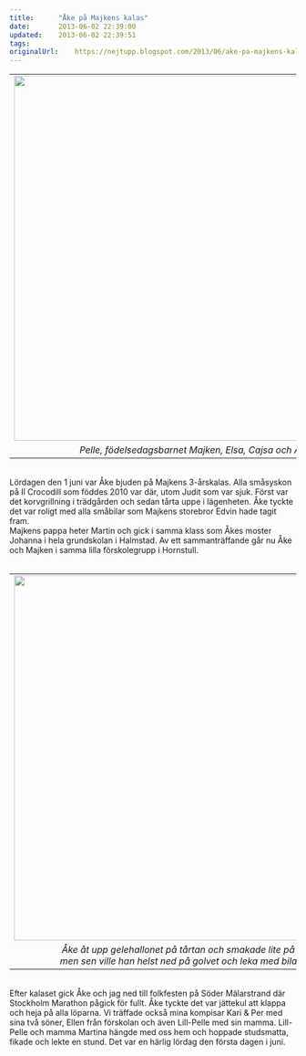 ```yaml
---
title:		"Åke på Majkens kalas"
date:		2013-06-02 22:39:00
updated:	2013-06-02 22:39:51
tags: 	
originalUrl:	https://nejtupp.blogspot.com/2013/06/ake-pa-majkens-kalas.html
---
```


<table align="center" cellpadding="0" cellspacing="0" class="tr-caption-container" style="margin-left: auto; margin-right: auto; text-align: center;"><tbody><tr><td><img src="../../../../img/IMG_1693.JPG" width="640"></td></tr><tr><td class="tr-caption"><i>Pelle, födelsedagsbarnet Majken, Elsa, Cajsa och Åke.</i></td></tr></tbody></table><br>Lördagen den 1 juni var Åke bjuden på Majkens 3-årskalas. Alla småsyskon på Il Crocodill som föddes 2010 var där, utom Judit som var sjuk. Först var det korvgrillning i trädgården och sedan tårta uppe i lägenheten. Åke tyckte det var roligt med alla småbilar som Majkens storebror Edvin hade tagit fram.<br>Majkens pappa heter Martin och gick i samma klass som Åkes moster Johanna i hela grundskolan i Halmstad. Av ett sammanträffande går nu Åke och Majken i samma lilla förskolegrupp i Hornstull.<br><br><table align="center" cellpadding="0" cellspacing="0" class="tr-caption-container" style="margin-left: auto; margin-right: auto; text-align: center;"><tbody><tr><td style="text-align: center;"><img src="../../../../img/IMG_1701.JPG" width="640"></td></tr><tr><td class="tr-caption" style="text-align: center;"><i>Åke åt upp gelehallonet på tårtan och smakade lite på glassen<br> men sen ville han helst ned på golvet och leka med bilarna igen.</i></td></tr></tbody></table><br>Efter kalaset gick Åke och jag ned till folkfesten på Söder Mälarstrand där Stockholm Marathon pågick för fullt. Åke tyckte det var jättekul att klappa och heja på alla löparna. Vi träffade också mina kompisar Kari & Per med sina två söner, Ellen från förskolan och även Lill-Pelle med sin mamma. Lill-Pelle och mamma Martina hängde med oss hem och hoppade studsmatta, fikade och lekte en stund. Det var en härlig lördag den första dagen i juni.
<!-- no comments on this post -->